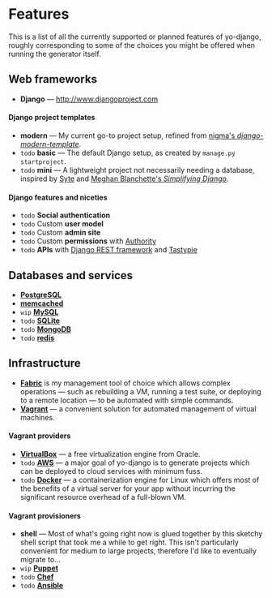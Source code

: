 Features
===

This is a list of all the currently supported or planned features of yo-django, roughly corresponding to some of the choices you might be offered when running the generator itself.

Web frameworks
---

* **Django** &mdash; http://www.djangoproject.com

#### Django project templates
* **modern** &mdash; My current go-to project setup, refined from [nigma's *django-modern-template*](https://github.com/nigma/django-modern-template).
* `todo` **basic** &mdash; The default Django setup, as created by `manage.py startproject`.
* `todo` **mini** &mdash; A lightweight project not necessarily needing a database, inspired by [Syte](https://github.com/rigoneri/syte) and [Meghan Blanchette's *Simplifying Django*](http://radar.oreilly.com/2014/04/simplifying-django.html?utm_source=Python+Weekly+Newsletter&utm_campaign=ef1c091c06-Python_Weekly_Issue_135_April_17_2014&utm_medium=email&utm_term=0_9e26887fc5-ef1c091c06-312699433).

#### Django features and niceties
* `todo` **Social authentication**
* `todo` Custom **user model**
* `todo` Custom **admin site**
* `todo` Custom **permissions** with [Authority](https://github.com/jezdez/django-authority)
* `todo` **APIs** with [Django REST framework](http://www.django-rest-framework.org/) and [Tastypie](http://tastypieapi.org/)

Databases and services
---

* [**PostgreSQL**](http://www.postgresql.org)
* [**memcached**](http://memcached.org/)
* `wip` [**MySQL**](http://www.mysql.com/)
* `todo` [**SQLite**](http://www.sqlite.org/)
* `todo` [**MongoDB**](http://django-nonrel.org/)
* `todo` [**redis**](http://redis.io/)

Infrastructure
---

* [**Fabric**](http://www.fabfile.org/) is my management tool of choice which allows complex operations &mdash; such as rebuilding a VM, running a test suite, or deploying to a remote location &mdash; to be automated with simple commands.
* [**Vagrant**](http://www.vagrantup.com) &mdash; a convenient solution for automated management of virtual machines.

#### Vagrant providers
* [**VirtualBox**](https://www.virtualbox.org/) &mdash; a free virtualization engine from Oracle.
* `todo` [**AWS**](https://github.com/mitchellh/vagrant-aws) &mdash; a major goal of yo-django is to generate projects which can be deployed to cloud services with minimum fuss.
* `todo` [**Docker**](http://www.docker.com) &mdash; a containerization engine for Linux which offers most of the benefits of a virtual server for your app without incurring the significant resource overhead of a full-blown VM.

#### Vagrant provisioners
* **shell** &mdash; Most of what's going right now is glued together by this sketchy shell script that took me a while to get right. This isn't particularly convenient for medium to large projects, therefore I'd like to eventually migrate to...
* `wip` [**Puppet**](https://docs.vagrantup.com/v2/provisioning/puppet_apply.html)
* `todo` [**Chef**](https://docs.vagrantup.com/v2/provisioning/ansible.html)
* `todo` [**Ansible**](https://docs.vagrantup.com/v2/provisioning/ansible.html)
